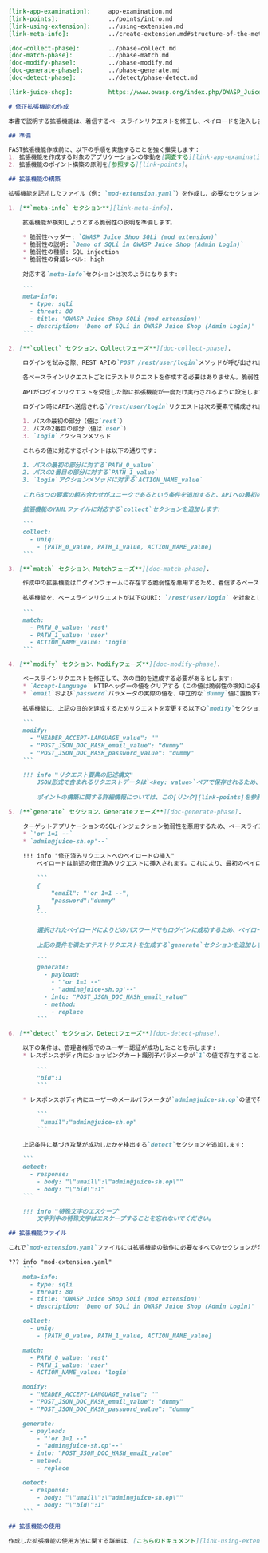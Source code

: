 ```markdown
[link-app-examination]:     app-examination.md
[link-points]:              ../points/intro.md
[link-using-extension]:     ../using-extension.md
[link-meta-info]:           ../create-extension.md#structure-of-the-meta-info-section

[doc-collect-phase]:        ../phase-collect.md
[doc-match-phase]:          ../phase-match.md
[doc-modify-phase]:         ../phase-modify.md
[doc-generate-phase]:       ../phase-generate.md
[doc-detect-phase]:         ../detect/phase-detect.md

[link-juice-shop]:          https://www.owasp.org/index.php/OWASP_Juice_Shop_Project

# 修正拡張機能の作成

本書で説明する拡張機能は、着信するベースラインリクエストを修正し、ペイロードを注入します。これらのペイロードにより、[“OWASP Juice Shop”][link-juice-shop]ターゲットアプリケーションのログインフォームに存在するSQLi脆弱性が悪用される可能性があります。

## 準備

FAST拡張機能作成前に、以下の手順を実施することを強く推奨します：
1. 拡張機能を作成する対象のアプリケーションの挙動を[調査する][link-app-examination]。
2. 拡張機能のポイント構築の原則を[参照する][link-points]。

## 拡張機能の構築

拡張機能を記述したファイル（例: `mod-extension.yaml`）を作成し、必要なセクションを記入します：

1. [**`meta-info` セクション**][link-meta-info].

    拡張機能が検知しようとする脆弱性の説明を準備します。
    
    * 脆弱性ヘッダー: `OWASP Juice Shop SQLi (mod extension)`
    * 脆弱性の説明: `Demo of SQLi in OWASP Juice Shop (Admin Login)`
    * 脆弱性の種類: SQL injection
    * 脆弱性の脅威レベル: high
    
    対応する`meta-info`セクションは次のようになります:
    
    ```
    meta-info:
      - type: sqli
      - threat: 80
      - title: 'OWASP Juice Shop SQLi (mod extension)'
      - description: 'Demo of SQLi in OWASP Juice Shop (Admin Login)'
    ```

2. [**`collect` セクション、Collectフェーズ**][doc-collect-phase].

    ログインを試みる際、REST APIの`POST /rest/user/login`メソッドが呼び出されます。
    
    各ベースラインリクエストごとにテストリクエストを作成する必要はありません。脆弱性テストはPOSTリクエストに渡される各データに対して同様に実施されます。
    
    APIがログインリクエストを受信した際に拡張機能が一度だけ実行されるように設定します。そのため、ユニーク性条件を付与したCollectフェーズを拡張機能に追加します。

    ログイン時にAPIへ送信される`/rest/user/login`リクエストは次の要素で構成されます:

    1. パスの最初の部分（値は`rest`）
    2. パスの2番目の部分（値は`user`）
    3. `login`アクションメソッド
    
    これらの値に対応するポイントは以下の通りです:

    1. パスの最初の部分に対する`PATH_0_value`
    2. パスの2番目の部分に対する`PATH_1_value`
    3. `login`アクションメソッドに対する`ACTION_NAME_value`
    
    これら3つの要素の組み合わせがユニークであるという条件を追加すると、APIへの最初の`/rest/user/login`ベースラインリクエストに対してのみ拡張機能が実行されます（このリクエストはユニークと扱われ、以降のログイン用APIリクエストはユニークではなくなります）。
    
    拡張機能のYAMLファイルに対応する`collect`セクションを追加します:
    
    ```
    collect:
      - uniq:
        - [PATH_0_value, PATH_1_value, ACTION_NAME_value]
    ```

3. [**`match` セクション、Matchフェーズ**][doc-match-phase].

    作成中の拡張機能はログインフォームに存在する脆弱性を悪用するため、着信するベースラインリクエストが本当にログイン用APIリクエストであるかを確認する必要があります。
    
    拡張機能を、ベースラインリクエストが以下のURI: `/rest/user/login` を対象としている場合にのみ実行されるように設定します。受信したリクエストに必要な要素が含まれているかを確認するMatchフェーズを追加します。以下の`match`セクションを使用して設定できます:
    
    ```
    match:
      - PATH_0_value: 'rest'
      - PATH_1_value: 'user'
      - ACTION_NAME_value: 'login'
    ```

4. [**`modify` セクション、Modifyフェーズ**][doc-modify-phase].

    ベースラインリクエストを修正して、次の目的を達成する必要があるとします:
    * `Accept-Language` HTTPヘッダーの値をクリアする（この値は脆弱性の検知に必要ありません）。
    * `email`および`password`パラメータの実際の値を、中立的な`dummy`値に置換する。
    
    拡張機能に、上記の目的を達成するためリクエストを変更する以下の`modify`セクションを追加します:
    
    ```
    modify:
      - "HEADER_ACCEPT-LANGUAGE_value": ""
      - "POST_JSON_DOC_HASH_email_value": "dummy"
      - "POST_JSON_DOC_HASH_password_value": "dummy"
    ```
    
    !!! info "リクエスト要素の記述構文"
        JSON形式で含まれるリクエストデータは`<key: value>`ペアで保存されるため、`email`要素の値を参照するポイントは上記のようになります。`password`要素の値を参照するポイントも同様の構造です。
        
        ポイントの構築に関する詳細情報については、この[リンク][link-points]を参照してください。

5. [**`generate` セクション、Generateフェーズ**][doc-generate-phase].

    ターゲットアプリケーションのSQLインジェクション脆弱性を悪用するため、ベースラインリクエスト中の`email`パラメータの値を置換する2種類のペイロードが存在します:
    * `'or 1=1 --`
    * `admin@juice-sh.op'--`
        
    !!! info "修正済みリクエストへのペイロードの挿入"
        ペイロードは前述の修正済みリクエストに挿入されます。これにより、最初のペイロードが`email`フィールドに挿入された後、テストリクエストデータは以下のようになります:
    
        ```
        {
            "email": "'or 1=1 --",
            "password":"dummy"
        }
        ```
    
        選択されたペイロードによりどのパスワードでもログインに成功するため、ペイロードを`password`フィールドに挿入する必要はありません。このフィールドはModifyフェーズ適用後に`dummy`値となります。
    
        上記の要件を満たすテストリクエストを生成する`generate`セクションを追加します:
    
        ```
        generate:
          - payload:
            - "'or 1=1 --"
            - "admin@juice-sh.op'--"
          - into: "POST_JSON_DOC_HASH_email_value"
          - method:
            - replace
        ```

6. [**`detect` セクション、Detectフェーズ**][doc-detect-phase].

    以下の条件は、管理者権限でのユーザー認証が成功したことを示します:
    * レスポンスボディ内にショッピングカート識別子パラメータが`1`の値で存在すること。パラメータはJSON形式で、以下のように表示される必要があります:
    
        ```
        "bid":1
        ```
    
    * レスポンスボディ内にユーザーのメールパラメータが`admin@juice-sh.op`の値で存在すること。パラメータはJSON形式で、以下のように表示される必要があります:
    
        ```
         "umail":"admin@juice-sh.op"
        ```
    
    上記条件に基づき攻撃が成功したかを検出する`detect`セクションを追加します:
    
    ```
    detect:
      - response:
        - body: "\"umail\":\"admin@juice-sh.op\""
        - body: "\"bid\":1"
    ```
    
    !!! info "特殊文字のエスケープ"
        文字列中の特殊文字はエスケープすることを忘れないでください。

## 拡張機能ファイル

これで`mod-extension.yaml`ファイルには拡張機能の動作に必要なすべてのセクションが含まれています。以下にファイル内容の一覧を示します:

??? info "mod-extension.yaml"
    ```
    meta-info:
      - type: sqli
      - threat: 80
      - title: 'OWASP Juice Shop SQLi (mod extension)'
      - description: 'Demo of SQLi in OWASP Juice Shop (Admin Login)'

    collect:
      - uniq:
        - [PATH_0_value, PATH_1_value, ACTION_NAME_value]

    match:
      - PATH_0_value: 'rest'
      - PATH_1_value: 'user'
      - ACTION_NAME_value: 'login'

    modify:
      - "HEADER_ACCEPT-LANGUAGE_value": ""
      - "POST_JSON_DOC_HASH_email_value": "dummy"
      - "POST_JSON_DOC_HASH_password_value": "dummy"

    generate:
      - payload:
        - "'or 1=1 --"
        - "admin@juice-sh.op'--"
      - into: "POST_JSON_DOC_HASH_email_value"
      - method:
        - replace

    detect:
      - response:
        - body: "\"umail\":\"admin@juice-sh.op\""
        - body: "\"bid\":1"
    ```

## 拡張機能の使用

作成した拡張機能の使用方法に関する詳細は、[こちらのドキュメント][link-using-extension]を参照してください。
```